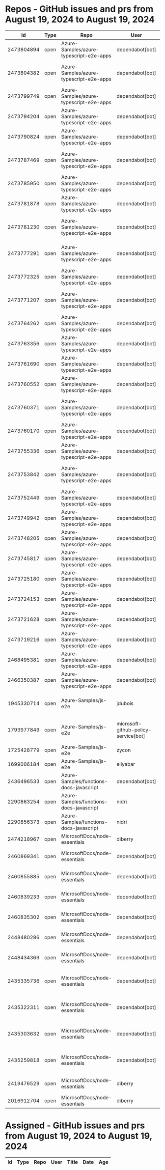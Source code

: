 # Repos - GitHub issues and prs from August 19, 2024 to August 19, 2024
|Id|Type|Repo|User|Title|Date|Age|
|--|--|--|--|--|--|--|
|2473804894|open|Azure-Samples/azure-typescript-e2e-apps|dependabot[bot]| [Bump @types/node from 18.19.45 to 22.4.1 in /azure-upload-file-to-storage/api](https://api.github.com/repos/Azure-Samples/azure-typescript-e2e-apps/issues/481)|2024-08-19T17:03:31Z|0|
|2473804382|open|Azure-Samples/azure-typescript-e2e-apps|dependabot[bot]| [Bump @types/node from 20.16.1 to 22.4.1 in /quickstarts/azure-openai-assistants/ts](https://api.github.com/repos/Azure-Samples/azure-typescript-e2e-apps/issues/480)|2024-08-19T17:03:12Z|0|
|2473799749|open|Azure-Samples/azure-typescript-e2e-apps|dependabot[bot]| [Bump @types/node from 18.19.45 to 22.4.1 in /api-functions-v4-triggers](https://api.github.com/repos/Azure-Samples/azure-typescript-e2e-apps/issues/479)|2024-08-19T17:00:33Z|0|
|2473794204|open|Azure-Samples/azure-typescript-e2e-apps|dependabot[bot]| [Bump @types/node from 14.18.63 to 22.4.1 in /api-functions-v3-upload-file](https://api.github.com/repos/Azure-Samples/azure-typescript-e2e-apps/issues/478)|2024-08-19T16:57:11Z|0|
|2473790824|open|Azure-Samples/azure-typescript-e2e-apps|dependabot[bot]| [Bump @types/node from 18.19.45 to 22.4.1 in /app-react-vite](https://api.github.com/repos/Azure-Samples/azure-typescript-e2e-apps/issues/477)|2024-08-19T16:55:04Z|0|
|2473787469|open|Azure-Samples/azure-typescript-e2e-apps|dependabot[bot]| [Bump @types/node from 18.19.45 to 22.4.1 in /api-function-v4-mongodb-mongo](https://api.github.com/repos/Azure-Samples/azure-typescript-e2e-apps/issues/476)|2024-08-19T16:53:02Z|0|
|2473785950|open|Azure-Samples/azure-typescript-e2e-apps|dependabot[bot]| [Bump @types/node from 20.16.1 to 22.4.1 in /lib-azure-sql](https://api.github.com/repos/Azure-Samples/azure-typescript-e2e-apps/issues/475)|2024-08-19T16:52:08Z|0|
|2473781878|open|Azure-Samples/azure-typescript-e2e-apps|dependabot[bot]| [Bump @types/node from 16.18.105 to 22.4.1 in /api-functions-v3](https://api.github.com/repos/Azure-Samples/azure-typescript-e2e-apps/issues/474)|2024-08-19T16:49:54Z|0|
|2473781230|open|Azure-Samples/azure-typescript-e2e-apps|dependabot[bot]| [Bump @types/node from 16.18.105 to 22.4.1 in /api-functions-v4-cosmos-db-no-sql](https://api.github.com/repos/Azure-Samples/azure-typescript-e2e-apps/issues/473)|2024-08-19T16:49:31Z|0|
|2473777291|open|Azure-Samples/azure-typescript-e2e-apps|dependabot[bot]| [Bump @types/node from 18.15.10 to 22.4.1 in /api-functions-v4-azure-resource-management](https://api.github.com/repos/Azure-Samples/azure-typescript-e2e-apps/issues/472)|2024-08-19T16:46:57Z|0|
|2473772325|open|Azure-Samples/azure-typescript-e2e-apps|dependabot[bot]| [Bump @types/node from 20.16.1 to 22.4.1 in /sdk-azure-openai](https://api.github.com/repos/Azure-Samples/azure-typescript-e2e-apps/issues/471)|2024-08-19T16:43:53Z|0|
|2473771207|open|Azure-Samples/azure-typescript-e2e-apps|dependabot[bot]| [Bump @types/node from 18.16.19 to 22.4.1 in /api-functions-v4-typescript-original](https://api.github.com/repos/Azure-Samples/azure-typescript-e2e-apps/issues/470)|2024-08-19T16:43:08Z|0|
|2473764262|open|Azure-Samples/azure-typescript-e2e-apps|dependabot[bot]| [Bump @types/node from 18.19.45 to 22.4.1 in /api](https://api.github.com/repos/Azure-Samples/azure-typescript-e2e-apps/issues/469)|2024-08-19T16:38:43Z|0|
|2473763356|open|Azure-Samples/azure-typescript-e2e-apps|dependabot[bot]| [Bump @types/node from 18.19.45 to 22.4.1 in /api-functions-v4-upload-file](https://api.github.com/repos/Azure-Samples/azure-typescript-e2e-apps/issues/468)|2024-08-19T16:38:08Z|0|
|2473761690|open|Azure-Samples/azure-typescript-e2e-apps|dependabot[bot]| [Bump @types/node from 20.16.1 to 22.4.1 in /lib-util](https://api.github.com/repos/Azure-Samples/azure-typescript-e2e-apps/issues/467)|2024-08-19T16:37:05Z|0|
|2473760552|open|Azure-Samples/azure-typescript-e2e-apps|dependabot[bot]| [Bump @types/node from 18.19.45 to 22.4.1 in /api-inmemory](https://api.github.com/repos/Azure-Samples/azure-typescript-e2e-apps/issues/466)|2024-08-19T16:36:21Z|0|
|2473760371|open|Azure-Samples/azure-typescript-e2e-apps|dependabot[bot]| [Bump @types/node from 18.19.45 to 22.4.1 in /api-functions-v4-upload-file-by-trigger](https://api.github.com/repos/Azure-Samples/azure-typescript-e2e-apps/issues/465)|2024-08-19T16:36:14Z|0|
|2473760170|open|Azure-Samples/azure-typescript-e2e-apps|dependabot[bot]| [Bump @types/node from 16.18.105 to 22.4.1 in /api-functions-v4-mongoose](https://api.github.com/repos/Azure-Samples/azure-typescript-e2e-apps/issues/464)|2024-08-19T16:36:07Z|0|
|2473755336|open|Azure-Samples/azure-typescript-e2e-apps|dependabot[bot]| [Bump @types/node from 20.16.1 to 22.4.1 in /quickstarts/service-bus/ts](https://api.github.com/repos/Azure-Samples/azure-typescript-e2e-apps/issues/463)|2024-08-19T16:33:04Z|0|
|2473753842|open|Azure-Samples/azure-typescript-e2e-apps|dependabot[bot]| [Bump @types/node from 18.19.45 to 22.4.1 in /api-expressjs-openapi-inmemory](https://api.github.com/repos/Azure-Samples/azure-typescript-e2e-apps/issues/462)|2024-08-19T16:32:09Z|0|
|2473752449|open|Azure-Samples/azure-typescript-e2e-apps|dependabot[bot]| [Bump @types/node from 16.18.105 to 22.4.1 in /api-functions-v3-mongoose](https://api.github.com/repos/Azure-Samples/azure-typescript-e2e-apps/issues/461)|2024-08-19T16:31:15Z|0|
|2473749942|open|Azure-Samples/azure-typescript-e2e-apps|dependabot[bot]| [Bump @types/node from 20.16.1 to 22.4.1](https://api.github.com/repos/Azure-Samples/azure-typescript-e2e-apps/issues/460)|2024-08-19T16:29:41Z|0|
|2473748205|open|Azure-Samples/azure-typescript-e2e-apps|dependabot[bot]| [Bump @types/node from 18.19.45 to 22.4.1 in /api-expressjs-openapi-azuresql](https://api.github.com/repos/Azure-Samples/azure-typescript-e2e-apps/issues/459)|2024-08-19T16:28:34Z|0|
|2473745817|open|Azure-Samples/azure-typescript-e2e-apps|dependabot[bot]| [Bump @types/node from 20.16.1 to 22.4.1 in /lib](https://api.github.com/repos/Azure-Samples/azure-typescript-e2e-apps/issues/458)|2024-08-19T16:27:05Z|0|
|2473725180|open|Azure-Samples/azure-typescript-e2e-apps|dependabot[bot]| [Bump @types/node from 18.19.45 to 22.4.1 in /api-functions-v4](https://api.github.com/repos/Azure-Samples/azure-typescript-e2e-apps/issues/457)|2024-08-19T16:14:35Z|0|
|2473724153|open|Azure-Samples/azure-typescript-e2e-apps|dependabot[bot]| [Bump @types/node from 20.16.1 to 22.4.1 in /lib-openai](https://api.github.com/repos/Azure-Samples/azure-typescript-e2e-apps/issues/456)|2024-08-19T16:13:55Z|0|
|2473721628|open|Azure-Samples/azure-typescript-e2e-apps|dependabot[bot]| [Bump @types/node from 20.16.1 to 22.4.1 in /lib-storage](https://api.github.com/repos/Azure-Samples/azure-typescript-e2e-apps/issues/455)|2024-08-19T16:12:29Z|0|
|2473719216|open|Azure-Samples/azure-typescript-e2e-apps|dependabot[bot]| [Bump @types/node from 18.19.45 to 22.4.1 in /app-react-vite-openai-chat](https://api.github.com/repos/Azure-Samples/azure-typescript-e2e-apps/issues/454)|2024-08-19T16:11:08Z|0|
|2468495381|open|Azure-Samples/azure-typescript-e2e-apps|dependabot[bot]| [Bump vite from 4.5.3 to 5.4.1 in /azure-upload-file-to-storage/app](https://api.github.com/repos/Azure-Samples/azure-typescript-e2e-apps/issues/453)|2024-08-15T17:02:43Z|4|
|2466350387|open|Azure-Samples/azure-typescript-e2e-apps|dependabot[bot]| [Bump mongoose from 7.8.0 to 8.5.3 in /api-functions-v3-mongoose](https://api.github.com/repos/Azure-Samples/azure-typescript-e2e-apps/issues/447)|2024-08-14T16:58:44Z|5|
|1945330714|open|Azure-Samples/js-e2e|jdubois| [This repo doesn't meet the "durable ownership minimums" for Microsoft compliance](https://api.github.com/repos/Azure-Samples/js-e2e/issues/55)|2023-10-16T14:19:48Z|308|
|1793977849|open|Azure-Samples/js-e2e|microsoft-github-policy-service[bot]| [FabricBot: Onboarding to GitOps.ResourceManagement because of FabricBot decommissioning](https://api.github.com/repos/Azure-Samples/js-e2e/issues/54)|2023-07-07T18:01:49Z|409|
|1725428779|open|Azure-Samples/js-e2e|zycon| [Method changed to beginStart](https://api.github.com/repos/Azure-Samples/js-e2e/issues/53)|2023-05-25T09:20:31Z|452|
|1699006184|open|Azure-Samples/js-e2e|eliyabar| [Update create-vm.js](https://api.github.com/repos/Azure-Samples/js-e2e/issues/52)|2023-05-07T10:47:32Z|470|
|2436496533|open|Azure-Samples/functions-docs-javascript|dependabot[bot]| [Bump fast-xml-parser from 4.3.6 to 4.4.1 in /setup/storage-table-setup](https://api.github.com/repos/Azure-Samples/functions-docs-javascript/issues/10)|2024-07-29T22:27:36Z|21|
|2290863254|open|Azure-Samples/functions-docs-javascript|nidri| [Update README.md to update references to http triggers](https://api.github.com/repos/Azure-Samples/functions-docs-javascript/issues/9)|2024-05-11T11:56:21Z|100|
|2290856373|open|Azure-Samples/functions-docs-javascript|nidri| [Update httpTriggerRoute.js to use 'context' instead of 'console' for …](https://api.github.com/repos/Azure-Samples/functions-docs-javascript/issues/8)|2024-05-11T11:47:20Z|100|
|2474218967|open|MicrosoftDocs/node-essentials|diberry| [Unit testing with mocks](https://api.github.com/repos/MicrosoftDocs/node-essentials/issues/163)|2024-08-19T21:14:51Z|0|
|2460869341|open|MicrosoftDocs/node-essentials|dependabot[bot]| [chore(deps-dev): bump eslint from 8.57.0 to 9.9.0 in /nodejs-http](https://api.github.com/repos/MicrosoftDocs/node-essentials/issues/162)|2024-08-12T12:30:53Z|7|
|2460855885|open|MicrosoftDocs/node-essentials|dependabot[bot]| [chore(deps-dev): bump eslint from 8.57.0 to 9.9.0 in /nodejs-files](https://api.github.com/repos/MicrosoftDocs/node-essentials/issues/161)|2024-08-12T12:24:57Z|7|
|2460839233|open|MicrosoftDocs/node-essentials|dependabot[bot]| [chore(deps-dev): bump eslint from 8.57.0 to 9.9.0 in /nodejs-intro](https://api.github.com/repos/MicrosoftDocs/node-essentials/issues/160)|2024-08-12T12:16:57Z|7|
|2460835302|open|MicrosoftDocs/node-essentials|dependabot[bot]| [chore(deps-dev): bump eslint from 9.6.0 to 9.9.0 in /nodejs-debug](https://api.github.com/repos/MicrosoftDocs/node-essentials/issues/159)|2024-08-12T12:15:11Z|7|
|2448480286|open|MicrosoftDocs/node-essentials|dependabot[bot]| [chore(deps-dev): bump husky from 9.0.10 to 9.1.4 in /nodejs-http](https://api.github.com/repos/MicrosoftDocs/node-essentials/issues/158)|2024-08-05T12:50:36Z|14|
|2448434369|open|MicrosoftDocs/node-essentials|dependabot[bot]| [chore(deps-dev): bump husky from 9.0.10 to 9.1.4 in /nodejs-files](https://api.github.com/repos/MicrosoftDocs/node-essentials/issues/157)|2024-08-05T12:28:43Z|14|
|2435335736|open|MicrosoftDocs/node-essentials|dependabot[bot]| [chore(deps-dev): bump @babel/eslint-parser from 7.24.1 to 7.25.1 in /nodejs-files](https://api.github.com/repos/MicrosoftDocs/node-essentials/issues/154)|2024-07-29T12:51:44Z|21|
|2435322311|open|MicrosoftDocs/node-essentials|dependabot[bot]| [chore(deps-dev): bump @babel/eslint-parser from 7.24.1 to 7.25.1 in /nodejs-intro](https://api.github.com/repos/MicrosoftDocs/node-essentials/issues/152)|2024-07-29T12:45:22Z|21|
|2435303632|open|MicrosoftDocs/node-essentials|dependabot[bot]| [chore(deps-dev): bump @babel/eslint-parser from 7.24.1 to 7.25.1 in /nodejs-debug](https://api.github.com/repos/MicrosoftDocs/node-essentials/issues/150)|2024-07-29T12:36:24Z|21|
|2435259818|open|MicrosoftDocs/node-essentials|dependabot[bot]| [chore(deps-dev): bump @babel/eslint-parser from 7.24.1 to 7.25.1 in /nodejs-http](https://api.github.com/repos/MicrosoftDocs/node-essentials/issues/147)|2024-07-29T12:16:13Z|21|
|2419476529|open|MicrosoftDocs/node-essentials|diberry| [Dependencies module - updates based on security work.](https://api.github.com/repos/MicrosoftDocs/node-essentials/issues/144)|2024-07-19T17:31:36Z|31|
|2016912704|open|MicrosoftDocs/node-essentials|diberry| [Best practice for updates](https://api.github.com/repos/MicrosoftDocs/node-essentials/issues/47)|2023-11-29T15:58:58Z|264|
# Assigned - GitHub issues and prs from August 19, 2024 to August 19, 2024
|Id|Type|Repo|User|Title|Date|Age|
|--|--|--|--|--|--|--|
